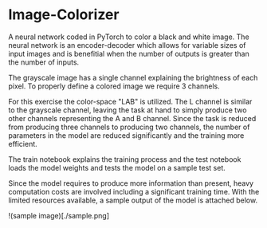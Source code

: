 # Image-Colorizer

A neural network coded in PyTorch to color a black and white image. The neural network is an encoder-decoder which allows for variable sizes of input images and is benefitial when the number of outputs is greater than the number of inputs. 

The grayscale image has a single channel explaining the brightness of each pixel. To properly define a colored image we require 3 channels. 

For this exercise the color-space "LAB" is utilized. The L channel is similar to the grayscale channel, leaving the task at hand to simply produce two other channels representing the A and B channel. Since the task is reduced from producing three channels to producing two channels, the number of parameters in the model are reduced significantly and the training more efficient. 

The train notebook explains the training process and the test notebook loads the model weights and tests the model on a sample test set. 

Since the model requires to produce more information than present, heavy computation costs are involved including a significant training time. With the limited resources available, a sample output of the model is attached below. 

!(sample image)[./sample.png]

